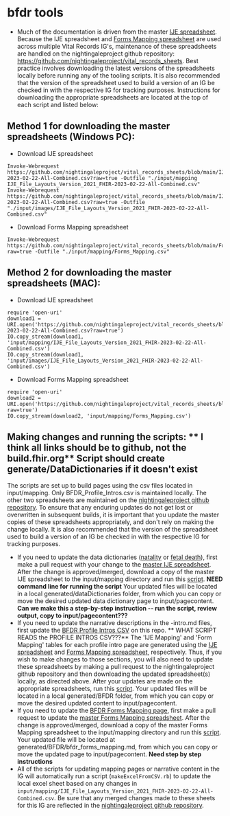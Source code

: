# bfdr tools

 - Much of the documentation is driven from the master [IJE spreadsheet](https://github.com/nightingaleproject/vital_records_sheets/blob/main/IJE_File_Layouts_and_FHIR_Mapping_24-06-21.csv).  Because the IJE spreadsheet and [Forms Mapping spreadsheet](https://github.com/nightingaleproject/vital_records_sheets/blob/master/Forms_Mapping.csv) are used across multiple Vital Records IG's, maintenance of these spreadsheets are handled on the nightingaleproject github repository: https://github.com/nightingaleproject/vital_records_sheets. Best practice involves downloading the latest versions of the spreadsheets locally before running any of the tooling scripts. It is also recommended that the version of the spreadsheet used to build a version of an IG be checked in with the respective IG for tracking purposes. Instructions for downloading the appropriate spreadsheets are located at the top of each script and listed below:
  
## Method 1 for downloading the master spreadsheets (Windows PC):
 - Download IJE spreadsheet
```
Invoke-Webrequest https://github.com/nightingaleproject/vital_records_sheets/blob/main/IJE_File_Layouts_Version_2021_FHIR-2023-02-22-All-Combined.csv?raw=true -Outfile "./input/mapping IJE_File_Layouts_Version_2021_FHIR-2023-02-22-All-Combined.csv"
Invoke-Webrequest https://github.com/nightingaleproject/vital_records_sheets/blob/main/IJE_File_Layouts_Version_2021_FHIR-2023-02-22-All-Combined.csv?raw=true -Outfile "./input/images/IJE_File_Layouts_Version_2021_FHIR-2023-02-22-All-Combined.csv"
```
 - Download Forms Mapping spreadsheet
```
Invoke-Webrequest https://github.com/nightingaleproject/vital_records_sheets/blob/main/Forms_Mapping.csv?raw=true -Outfile "./input/mapping/Forms_Mapping.csv"
```

## Method 2 for downloading the master spreadsheets (MAC):
 - Download IJE spreadsheet
```
require 'open-uri'
download1 = URI.open('https://github.com/nightingaleproject/vital_records_sheets/blob/main/IJE_File_Layouts_Version_2021_FHIR-2023-02-22-All-Combined.csv?raw=true')
IO.copy_stream(download1, 'input/mapping/IJE_File_Layouts_Version_2021_FHIR-2023-02-22-All-Combined.csv')
IO.copy_stream(download1, 'input/images/IJE_File_Layouts_Version_2021_FHIR-2023-02-22-All-Combined.csv')
```
 - Download Forms Mapping spreadsheet
```
require 'open-uri'
download2 = URI.open('https://github.com/nightingaleproject/vital_records_sheets/blob/main/Forms_Mapping.csv?raw=true')
IO.copy_stream(download2, 'input/mapping/Forms_Mapping.csv')
```

## Making changes and running the scripts: ** I think all links should be to github, not the build.fhir.org**   **Script should create generate/DataDictionaries if it doesn't exist** 
The scripts are set up to build pages using the csv files located in input/mapping. Only BFDR_Profile_Intros.csv is maintained locally. The other two spreadsheets are maintained on the [nightingaleproject github repository](https://github.com/nightingaleproject/vital_records_sheets). To ensure that any enduring updates do not get lost or overwritten in subsequent builds, it is important that you update the master copies of these spreadsheets appropriately, and don't rely on making the change locally. It is also recommended that the version of the spreadsheet used to build a version of an IG be checked in with the respective IG for tracking purposes.
 - If you need to update the data dictionaries ([natality](https://build.fhir.org/ig/HL7/fhir-bfdr/ije_mapping_natality.html) or [fetal death](https://build.fhir.org/ig/HL7/fhir-bfdr/ije_mapping_fetalDeath.html)), first make a pull request with your change to the [master IJE spreadsheet](https://github.com/nightingaleproject/vital_records_sheets/blob/main/IJE_File_Layouts_Version_2021_FHIR-2023-02-22-All-Combined.csv). After the change is approved/merged, download a copy of the master IJE spreadsheet to the input/mapping directory and run this [script](https://github.com/HL7/fhir-bfdr/blob/master/tools/makeIJEMappingFromCSVtoHTML.rb). **NEED command line for running the script** Your updated files will be located in a local generated/dataDictionaries folder, from which you can copy or move the desired updated data dictionary page to input/pagecontent. **Can we make this a step-by-step instruction -- run the script, review output, copy to input/pagecontent???**
 - If you need to update the narrative descriptions in the <profile>-intro.md files, first update the [BFDR Profile Intros CSV](https://github.com/HL7/fhir-bfdr/blob/master/input/mapping/BFDR_Profile_Intros.csv) on this repo. ** WHAT SCRIPT READS the PROFILE INTROS CSV???**  The 'IJE Mapping' and 'Form Mapping' tables for each profile intro page are generated using the [IJE spreadsheet](https://github.com/nightingaleproject/vital_records_sheets/blob/main/IJE_File_Layouts_Version_2021_FHIR-2023-02-22-All-Combined.csv) and [Forms Mapping spreadsheet](https://github.com/nightingaleproject/vital_records_sheets/blob/main/Forms_Mapping.csv), respectively. Thus, if you wish to make changes to those sections, you will also need to update these spreadsheets by making a pull request to the nightingaleproject github repository and then downloading the updated spreadsheet(s) locally, as directed above. After your updates are made on the appropriate spreadsheets, run this [script](https://github.com/HL7/fhir-bfdr/blob/master/tools/makeStructureDefinitionIntrosFromCSVtoHTML.rb). Your updated files will be located in a local generated/BFDR folder, from which you can copy or move the desired updated content to input/pagecontent. 
 - If you need to update the [BFDR Forms Mapping page](https://build.fhir.org/ig/HL7/fhir-bfdr/vital_records_form_mapping.html), first make a pull request to update the [master Forms Mapping spreadsheet](https://github.com/nightingaleproject/vital_records_sheets/blob/main/Forms_Mapping.csv). After the change is approved/merged, download a copy of the master Forms Mapping spreadsheet to the input/mapping directory and run this [script](https://github.com/HL7/fhir-bfdr/blob/master/tools/makeVitalRecordsFormsMappingPage.rb). Your updated file will be located at generated/BFDR/bfdr_forms_mapping.md, from which you can copy or move the updated page to input/pagecontent.  **Need step by step instructions**
 - All of the scripts for updating mapping pages or narrative content in the IG will automatically run a script (`makeExcelFromCSV.rb`) to update the local excel sheet based on any changes in `input/mapping/IJE_File_Layouts_Version_2021_FHIR-2023-02-22-All-Combined.csv`. Be sure that any merged changes made to these sheets for this IG are reflected in the [nightingaleproject github repository](https://github.com/nightingaleproject/vital_records_sheets).